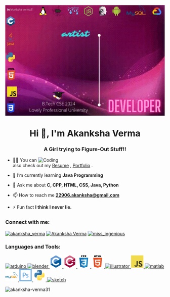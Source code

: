 

<!-- PORTFOLIO (https://Akanksha-Verma31.github.io) -->
 <img align="center" src="https://github.com/Akanksha-Verma31/Akanksha-Verma31/blob/main/akanksha.gif" alt="akanksha" height="350" width="700"/>
<h1 align="center">Hi 👋, I'm Akanksha Verma</h1>
<h3 align="center">A Girl trying to Figure-Out Stuff!!</h3>

<img align="right" alt="Coding" width="400" src="https://cdn.dribbble.com/users/2646423/screenshots/5507196/computer.gif">

<!--
<h3 align="center">A CSE Sophomore at LPU pursuing B.tech in CSE. I like to code, paint,research, innovate and experiment. I am an enthusiastic and social person who loves to take up new challenges and learn new skills. I love meeting new people, exchanging ideas and spreading knowledge and positivity. I am a lover of art n craft and believes in reusing the things. You can see lots of creativity in my social media handles, which defines how colorful my life is.</h3>
-->
<!--
<p align="left"> <img src="https://komarev.com/ghpvc/?username=akanksha-verma31&label=Profile%20views&color=0e75b6&style=flat" alt="akanksha-verma31" /> </p>
-->




- 👨‍💻 You can also check out my [Resume](https://drive.google.com/file/d/1C0Ho9CmzG_ecX3gIymNWyATntO_MsSuy/view?usp=sharing) , [Portfolio](akanksha-verma31.github.io) .

- 🌱 I’m currently learning **Java Programming**

- 💬 Ask me about **C, CPP, HTML, CSS, Java, Python**

- 📫 How to reach me **22906.akanksha@gmail.com**

- ⚡ Fun fact **I think I never lie.**

<h3 align="left">Connect with me:</h3>
<p align="left">
<a href="https://codepen.io/akanksha_verma" target="blank"><img align="center" src="https://raw.githubusercontent.com/rahuldkjain/github-profile-readme-generator/master/src/images/icons/Social/codepen.svg" alt="akanksha_verma" height="30" width="40" /></a>
<a href="www.linkedin.com/in/Akanksha-Verma31" target="blank"><img align="center" src="https://raw.githubusercontent.com/rahuldkjain/github-profile-readme-generator/master/src/images/icons/Social/linked-in-alt.svg" alt="Akanksha Verma" height="30" width="40" /></a>
<a href="https://instagram.com/miss_ingenious" target="blank"><img align="center" src="https://raw.githubusercontent.com/rahuldkjain/github-profile-readme-generator/master/src/images/icons/Social/instagram.svg" alt="miss_ingenious" height="30" width="40" /></a>
</p>

<h3 align="left">Languages and Tools:</h3>
<p align="left"> <a href="https://www.arduino.cc/" target="_blank"> <img src="https://cdn.worldvectorlogo.com/logos/arduino-1.svg" alt="arduino" width="40" height="40"/> </a> <a href="https://www.blender.org/" target="_blank"> <img src="https://download.blender.org/branding/community/blender_community_badge_white.svg" alt="blender" width="40" height="40"/> </a> <a href="https://www.cprogramming.com/" target="_blank"> <img src="https://raw.githubusercontent.com/devicons/devicon/master/icons/c/c-original.svg" alt="c" width="40" height="40"/> </a> <a href="https://www.w3schools.com/cpp/" target="_blank"> <img src="https://raw.githubusercontent.com/devicons/devicon/master/icons/cplusplus/cplusplus-original.svg" alt="cplusplus" width="40" height="40"/> </a> <a href="https://www.w3schools.com/css/" target="_blank"> <img src="https://raw.githubusercontent.com/devicons/devicon/master/icons/css3/css3-original-wordmark.svg" alt="css3" width="40" height="40"/> </a> <a href="https://www.w3.org/html/" target="_blank"> <img src="https://raw.githubusercontent.com/devicons/devicon/master/icons/html5/html5-original-wordmark.svg" alt="html5" width="40" height="40"/> </a> <a href="https://www.adobe.com/in/products/illustrator.html" target="_blank"> <img src="https://www.vectorlogo.zone/logos/adobe_illustrator/adobe_illustrator-icon.svg" alt="illustrator" width="40" height="40"/> </a> <a href="https://developer.mozilla.org/en-US/docs/Web/JavaScript" target="_blank"> <img src="https://raw.githubusercontent.com/devicons/devicon/master/icons/javascript/javascript-original.svg" alt="javascript" width="40" height="40"/> </a> <a href="https://www.mathworks.com/" target="_blank"> <img src="https://upload.wikimedia.org/wikipedia/commons/2/21/Matlab_Logo.png" alt="matlab" width="40" height="40"/> </a> <a href="https://www.mysql.com/" target="_blank"> <img src="https://raw.githubusercontent.com/devicons/devicon/master/icons/mysql/mysql-original-wordmark.svg" alt="mysql" width="40" height="40"/> </a> <a href="https://www.photoshop.com/en" target="_blank"> <img src="https://raw.githubusercontent.com/devicons/devicon/master/icons/photoshop/photoshop-line.svg" alt="photoshop" width="40" height="40"/> </a> <a href="https://www.python.org" target="_blank"> <img src="https://raw.githubusercontent.com/devicons/devicon/master/icons/python/python-original.svg" alt="python" width="40" height="40"/> </a> <a href="https://www.sketch.com/" target="_blank"> <img src="https://www.vectorlogo.zone/logos/sketchapp/sketchapp-icon.svg" alt="sketch" width="40" height="40"/> </a> </p>
<!--
TROPHIES
<p align="left"> <a href="https://github.com/ryo-ma/github-profile-trophy"><img src="https://github-profile-trophy.vercel.app/?username=akanksha-verma31" alt="akanksha-verma31" /></a> </p>
-->
<p><img align="left" src="https://github-readme-stats.vercel.app/api/top-langs?username=akanksha-verma31&show_icons=true&locale=en&layout=compact" alt="akanksha-verma31" /></p>
<!--
<p>&nbsp;<img align="center" src="https://github-readme-stats.vercel.app/api?username=akanksha-verma31&show_icons=true&locale=en" alt="akanksha-verma31" /></p>
-->
